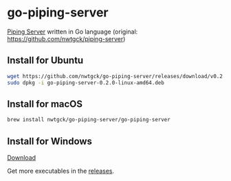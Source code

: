 # go-piping-server
[Piping Server](https://github.com/nwtgck/piping-server) written in Go language (original: <https://github.com/nwtgck/piping-server>)

## Install for Ubuntu
```bash
wget https://github.com/nwtgck/go-piping-server/releases/download/v0.2.0/go-piping-server-0.2.0-linux-amd64.deb
sudo dpkg -i go-piping-server-0.2.0-linux-amd64.deb 
```

## Install for macOS
```bash
brew install nwtgck/go-piping-server/go-piping-server
```

## Install for Windows
[Download](https://github.com/nwtgck/go-piping-server/releases/download/v0.2.0/go-piping-server-0.2.0-windows-amd64.zip)

Get more executables in the [releases](https://github.com/nwtgck/go-piping-server/releases).
